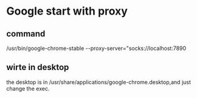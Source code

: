 # Google start with proxy
## command
/usr/bin/google-chrome-stable --proxy-server="socks://localhost:7890
## wirte in desktop
the desktop is in /usr/share/applications/google-chrome.desktop,and just change the exec.
